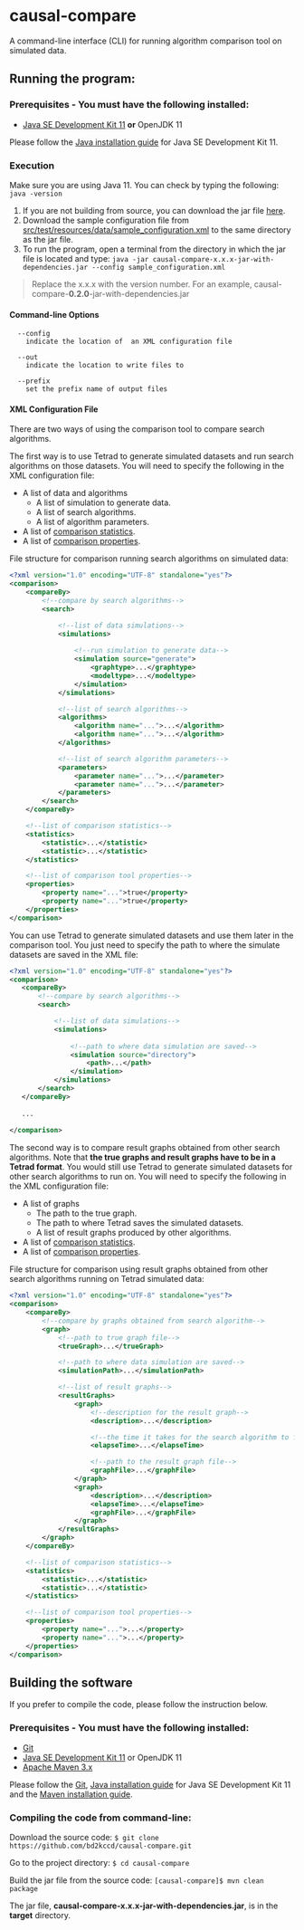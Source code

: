 # causal-compare
A command-line interface (CLI) for running algorithm comparison tool on simulated data.

## Running the program:

### Prerequisites - You must have the following installed:
* [Java SE Development Kit 11](https://www.oracle.com/java/technologies/javase-jdk11-downloads.html) **or** OpenJDK 11

Please follow the [Java installation guide](https://docs.oracle.com/en/java/javase/11/install/overview-jdk-installation.html) for Java SE Development Kit 11.

### Execution

Make sure you are using Java 11.  You can check by typing the following: ```java -version```
1. If you are not building from source, you can download the jar file [here](https://cloud.ccd.pitt.edu/nexus/content/repositories/releases/edu/pitt/dbmi/causal-compare/0.2.0/causal-compare-0.2.0-jar-with-dependencies.jar).
2. Download the sample configuration file from [src/test/resources/data/sample_configuration.xml](src/test/resources/data/sample_configuration.xml) to the same directory as the jar file.
4. To run the program, open a terminal from the directory in which the jar file is located and type:
```java -jar causal-compare-x.x.x-jar-with-dependencies.jar --config sample_configuration.xml```

> Replace the x.x.x with the version number.  For an example, causal-compare-**0.2.0**-jar-with-dependencies.jar

#### Command-line Options
```
  --config
    indicate the location of  an XML configuration file
    
  --out
    indicate the location to write files to

  --prefix
    set the prefix name of output files
```

#### XML Configuration File
There are two ways of using the comparison tool to compare search algorithms.

The first way is to use Tetrad to generate simulated datasets and run search algorithms on those datasets.  You will need to specify the following in the XML configuration file:
* A list of data and algorithms
	* A list of simulation to generate data.
	* A list of search algorithms.
	* A list of algorithm parameters.
* A list of [comparison statistics](statistics.md).
* A list of [comparison properties](properties.md).

File structure for comparison running search algorithms on simulated data:
```xml
<?xml version="1.0" encoding="UTF-8" standalone="yes"?>
<comparison>
    <compareBy>
        <!--compare by search algorithms-->
        <search>

            <!--list of data simulations-->
            <simulations>
            
                <!--run simulation to generate data-->
                <simulation source="generate">
                    <graphtype>...</graphtype>
                    <modeltype>...</modeltype>
                </simulation>
            </simulations>

            <!--list of search algorithms-->
            <algorithms>
                <algorithm name="...">...</algorithm>
                <algorithm name="...">...</algorithm>
            </algorithms>

            <!--list of search algorithm parameters-->
            <parameters>
                <parameter name="...">...</parameter>
                <parameter name="...">...</parameter>
            </parameters>
        </search>
    </compareBy>

    <!--list of comparison statistics-->
    <statistics>
        <statistic>...</statistic>
        <statistic>...</statistic>
    </statistics>

    <!--list of comparison tool properties-->
    <properties>
        <property name="...">true</property>
        <property name="...">true</property>
    </properties>
</comparison>
```
 You can use Tetrad to generate simulated datasets and use them later in the comparison tool.  You just need to specify the path to where the simulate datasets are saved in the XML file:
 ```xml
<?xml version="1.0" encoding="UTF-8" standalone="yes"?>
<comparison>
    <compareBy>
        <!--compare by search algorithms-->
        <search>

            <!--list of data simulations-->
            <simulations>
                
                <!--path to where data simulation are saved-->
                <simulation source="directory">
                    <path>...</path>
                </simulation>
            </simulations>
        </search>
    </compareBy>
    
    ...
    
</comparison>
```
 The second way is to compare result graphs obtained from other search algorithms.    Note that **the true graphs and result graphs have to be in a Tetrad format**.  You would still use Tetrad to generate simulated datasets for other search algorithms to run on.   You will need to specify the following in the XML configuration file:
* A list of graphs
	* The path to the true graph.
	* The path to where Tetrad saves the simulated datasets.
	* A list of result graphs produced by other algorithms.
* A list of [comparison statistics](statistics.md).
* A list of [comparison properties](properties.md).

File structure for comparison using result graphs obtained from other search algorithms running on Tetrad simulated data:
```xml
<?xml version="1.0" encoding="UTF-8" standalone="yes"?>
<comparison>
    <compareBy>
        <!--compare by graphs obtained from search algorithm-->
        <graph>
            <!--path to true graph file-->
            <trueGraph>...</trueGraph>

            <!--path to where data simulation are saved-->
            <simulationPath>...</simulationPath>

            <!--list of result graphs-->
            <resultGraphs>
                <graph>
                    <!--description for the result graph-->
                    <description>...</description>

                    <!--the time it takes for the search algorithm to finish-->
                    <elapseTime>...</elapseTime>

                    <!--path to the result graph file-->
                    <graphFile>...</graphFile>
                </graph>
                <graph>
                    <description>...</description>
                    <elapseTime>...</elapseTime>
                    <graphFile>...</graphFile>
                </graph>
            </resultGraphs>
        </graph>
    </compareBy>

    <!--list of comparison statistics-->
    <statistics>
        <statistic>...</statistic>
        <statistic>...</statistic>
    </statistics>

    <!--list of comparison tool properties-->
    <properties>
        <property name="...">...</property>
        <property name="...">...</property>
    </properties>
</comparison>
```

## Building the software
If you prefer to compile the code, please follow the instruction below.

### Prerequisites - You must have the following installed:
* [Git](https://git-scm.com/downloads)
* [Java SE Development Kit 11](https://www.oracle.com/java/technologies/javase-jdk11-downloads.html) or OpenJDK 11
* [Apache Maven 3.x](https://maven.apache.org/download.cgi)

Please follow the [Git](https://git-scm.com/docs), [Java installation guide](https://docs.oracle.com/en/java/javase/11/install/overview-jdk-installation.html) for Java SE Development Kit 11 and the [Maven installation guide](https://maven.apache.org/install.html).

### Compiling the code from command-line:

 Download the source code: 
 ```$ git clone https://github.com/bd2kccd/causal-compare.git```
 
Go to the project directory:
 ```$ cd causal-compare```
 
 Build the jar file from the source code:
 ```[causal-compare]$ mvn clean package```

The jar file, **causal-compare-x.x.x-jar-with-dependencies.jar**, is in the **target** directory.
